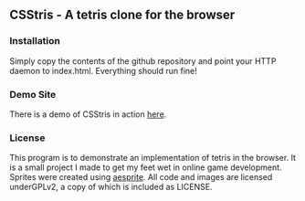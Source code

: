 ## CSStris - A tetris clone for the browser

### Installation

Simply copy the contents of the github repository and point your HTTP daemon to index.html. Everything should run fine!

### Demo Site

There is a demo of CSStris in action [here](http://csstris.cagostech.com).

### License 

This program is to demonstrate an implementation of tetris in the browser. It is a small project I made to get my feet wet in online game development. Sprites were created using [aesprite](http://www.aseprite.org/). All code and images are licensed underGPLv2, a copy of which is included as LICENSE.
